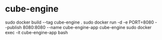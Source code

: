 # cube-engine

sudo docker build --tag cube-engine .
sudo docker run -d -e PORT=8080 --publish 8080:8080 --name cube-engine-app cube-engine
sudo docker exec -it cube-engine-app bash